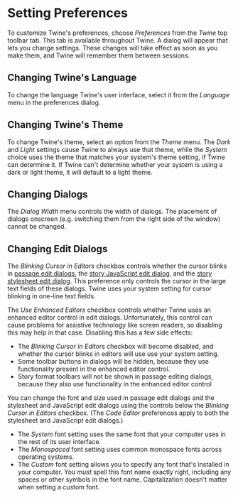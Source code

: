# Setting Preferences

To customize Twine's preferences, choose _Preferences_ from the _Twine_ top
toolbar tab. This tab is available throughout Twine. A dialog will appear that
lets you change settings. These changes will take effect as soon as you make
them, and Twine will remember them between sessions.

## Changing Twine's Language

To change the language Twine's user interface, select it from the _Language_
menu in the preferences dialog.

## Changing Twine's Theme

To change Twine's theme, select an option from the _Theme_ menu. The _Dark_ and
_Light_ settings cause Twine to always use that theme, while the _System_ choice
uses the theme that matches your system's theme setting, if Twine can determine
it. If Twine can't determine whether your system is using a dark or light theme,
it will default to a light theme.

## Changing Dialogs

The _Dialog Width_ menu controls the width of dialogs. The placement of dialogs
onscreen (e.g. switching them from the right side of the window) cannot be
changed.

## Changing Edit Dialogs

The _Blinking Cursor in Editors_ checkbox controls whether the cursor blinks in
[passage edit dialogs](../editing-stories/editing-passages.md), the [story
JavaScript edit dialog](../editing-stories/js-and-css.md), and the [story
stylesheet edit dialog](../editing-stories/js-and-css.md). This preference only
controls the cursor in the large text fields of these dialogs. Twine uses your
system setting for cursor blinking in one-line text fields.

The _Use Enhanced Editors_ checkbox controls whether Twine uses an enhanced
editor control in edit dialogs. Unfortunately, this control can cause problems
for assistive technology like screen readers, so disabling this may help in that
case. Disabling this has a few side effects:

- The _Blinking Cursor in Editors_ checkbox will become disabled, and whether
  the cursor blinks in editors will use use your system setting.
- Some toolbar buttons in dialogs will be hidden, because they use functionality
  present in the enhanced editor control.
- Story format toolbars will not be shown in passage editing dialogs, because
  they also use functionality in the enhanced editor control

You can change the font and size used in passage edit dialogs and the stylesheet
and JavaScript edit dialogs using the controls below the _Blinking Cursor in
Editors_ checkbox. (The _Code Editor_ preferences apply to both the stylesheet
and JavaScript edit dialogs.)

- The _System_ font setting uses the same font that your computer uses in the
  rest of its user interface.
- The _Monospaced_ font setting uses common monospace fonts across operating
  systems.
- The _Custom_ font setting allows you to specify any font that's installed in
  your computer. You _must_ spell this font name exactly right, including any
  spaces or other symbols in the font name. Capitalization doesn't matter when
  setting a custom font.
